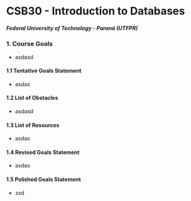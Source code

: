 # CSB30 - Introduction to Databases
##### Federal University of Technology - Paraná (UTFPR)

### 1. Course Goals
  - asdasd

#### 1.1 Tentative Goals Statement
  - asdas

#### 1.2 List of Obstacles
  - asdasd

#### 1.3 List of Resources
  - asdas

#### 1.4 Revised Goals Statement
  - asdas

#### 1.5 Polished Goals Statement
  - zsd
